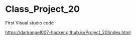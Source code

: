 # Class_Project_20
First Visual studio code

https://darkangel007-hacker.github.io/Project_20/index.html
